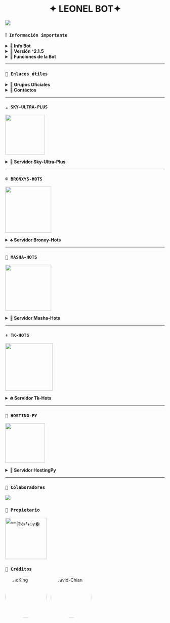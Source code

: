 <h1 align="center">✦ LEONEL BOT✦</h1>

 <img src= "https://files.catbox.moe/om9jai.jpg">
    </p>

### **`❕️ Información importante`**

<details>
 <summary><b> 🌷 Info Bot</b></summary>

* Este proyecto **no está afiliado de ninguna manera** con `WhatsApp`, `Inc. WhatsApp` es una marca registrada de `WhatsApp LLC`, y este bot es un **desarrollo independiente** que **no tiene ninguna relación oficial con la compañía**.
</details>

<details> 
<summary><b> 🍬 Versión ^2.1.5</b></summary>

* **Este proyecto no ofrece soporte oficial para su uso en Termux.** Termux es una aplicación de terminal para Android y, aunque puede ser utilizada para ejecutar diversos programas, **este proyecto no está diseñado ni probado específicamente para funcionar en Termux**. Por lo tanto, **no garantizamos compatibilidad ni soporte técnico en este entorno**.
</details>

<details>
 <summary><b> 🍧 Funciones de la Bot</b></summary>

> Bot en desarrollo si presenta alguna falla reportar al creador para darle una solución óptima.

- [x] Interacción con voz y texto
- [x] Configuración de grupo
- [x] antidelete, antilink, antispam, etc
- [x] Bienvenida personalizada
- [x] Juegos, tictactoe, mate, etc
- [x] Chatbot (simsimi)
- [x] Chatbot (autoresponder)
- [x] Crear sticker de image/video/gif/url
- [x] SubBot (Jadibot)
- [x]    Buscador Google
- [x] Juego RPG
- [x] Personalizar imagen del menú
- [x] Descarga de música y video De YT
- [ ] Otros

</details>

---
### **`🔗 Enlaces útiles`**

<details>
 <summary><b> 🍭 Grupos Oficiales </b></summary>

 * Canal Oficial  [`¡Click aquí!`](https://whatsapp.com/channel/0029VapSIvR5EjxsD1B7hU3T)
* Grupo Oficial [`¡Click aquí!`](https://chat.whatsapp.com/Ecz881bBgqPIWjDOaKkp7E)
* Comunidad Oficial [`¡Click aquí!`](https://chat.whatsapp.com/EwrwcGvpLf1BnMhP3B4axD)
</details>

<details>
<summary><b> 💭 Contáctos</b></summary>

* WhatsApp: [`Aquí`](https:/Wa.me/584120346669)
* Correo: [`Aquí`](thekingdestroy507@gmail.com)

</details>

---

### **`☁️ SKY-ULTRA-PLUS`**

<a
href="https://dash.skyultraplus.com/home"><img src="https://qu.ax/zFzXF.png" height="125px"></a>

<details>
 <summary><b> 🌹 Servidor Sky-Ultra-Plus</b></summary>

* Dashboard  [`Dash`](https://dash.skyultraplus.com)
* Panel [`Panel`](https://panel.skyultraplus.com)
* Canal de WhatsApp [`Canal Sky`](https://whatsapp.com/channel/0029VakUvreFHWpyWUr4Jr0g)
* Comunidad  [`Aquí`](https://chat.whatsapp.com/JPwcXvPEUwlEOyjI3BpYys)
* Contacto(s) [`Gata Dios`](https://wa.me/message/B3KTM5XN2JMRD1) / [`Russell`](https://api.whatsapp.com/send/?phone=15167096032&text&type=phone_number&app_absent=0) / [`elrebelde21`](https://facebook.com/elrebelde21)
* Discord [`SkyUltraPlus`](https://discord.gg/Ph4eWsZ8)

</details>

---

###  **`©️ BRONXYS-HOTS`**
<a href="https://bronxyshost.com"><img src="https://tinyurl.com/23qv2kvr" height="145px"></a>

<details>
 <summary><b>♣️ Servidor Bronxy-Hots</b></summary>

* Dashboard: [`Dash`](https://bronxyshost.com)
* Panel: [`Panel`](https://bronxyshost.com)
* Canal de WhatsApp: [`Canal Bronxy`](https://whatsapp.com/channel/0029Va9l48kHbFV6SQFKz93B)
* Grupo Oficial: [`Aquí`](https://chat.whatsapp.com/GVQsAe6CAjoJLuotkpnAqq)
* Grupo Soporte: [`Soporte`](https://wa.me/message/OMZQOH4YZ765K1) 

</details>

---

###  **`🍬 MASHA-HOTS`**
<a href="https://dash.masha-host.shop/home"><img src="https://qu.ax/aHudo.jpg" height="145px"></a>

<details>
 <summary><b>🍂 Servidor Masha-Hots</b></summary>

* Dashboard: [`Dash`](https://dash.masha-host.shop)
* Panel: [`Panel`](https://panel.masha-host.shop)
* Canal de WhatsApp: [`Canal Masha`](https://whatsapp.com/channel/0029VaoyLfA0LKZKjEh5Yh1J)
* Comunidad: [`Aquí`](https://chat.whatsapp.com/Fz9rCXegzos1Yh0qHkxGhD)
* Contacto(s): [`Masha`](https://wa.me/595976230899) / [`Legend`](https://wa.me/584148256527) / [`Tesis`](https://wa.me/522431268546)

</details>

---

###  **`⚜️ TK-HOTS`**
<a href="https://dash.tk-joanhost.com/home"><img src="https://files.catbox.moe/lmgc5p.jpg" height="150px"></a>

<details>
 <summary><b>🔥 Servidor Tk-Hots</b></summary>

* Dashboard: [`Dash`](https://dash.tk-joanhost.com)
* Panel: [`Panel`](https://panel.tk-joanhost.com)
* Canal de WhatsApp: [`Canal TK`](https://chat.whatsapp.com/EyoFXnaNujs53FBeqj2NM3)
* Grupo Soporte: [`Aquí`](https://chat.whatsapp.com/CxyUKH5ElNdHAWiJpx7D0E)
* Contacto(s): [`Soporte`](https://wa.me/51910234457)

</details>

---

### **`🌌 HOSTING-PY`**

<a
href="https://dahs.hostingpy.shop/home"><img src="https://files.catbox.moe/lr92z2.jpg" height="125px"></a>

<details>
 <summary><b> 🌠 Servidor HostingPy</b></summary>

* Dashboard  [`Dash`](https://dahs.hostingpy.shop)
* Panel [`Panel`](https://panel.hostingpy.shop)
* Canal de WhatsApp [`Canal Py`](https://whatsapp.com/channel/0029Vak4e1R4NVifmh8Tvi3q)
* Comunidad  [`Aquí`](https://chat.whatsapp.com/HT9YFbWTuqO0DQrq6Xxhvx)
* Contacto(s) [`Soporte`](https://wa.me/595976126756)

</details>

---

### **`🌟 Colaboradores`**
<a href="https://github.com/The-King-Destroy/Yuki_Suou-Bot/graphs/contributors">
<img src="https://contrib.rocks/image?repo=The-King-Destroy/Yuki_Suou-Bot" /> 
</a>

### **`👑 Propietario`**
<a
href="https://github.com/The-King-Destroy"><img src="https://github.com/The-King-Destroy.png" width="130" height="130" alt="
ⁱᵃᵐ|𝔇ĕ𝐬†𝓻⊙γ𒆜"/></a>

### **`🍂 Créditos`**
<a href="https://github.com/OfcKing" style="display:inline-block; margin-right: 10px; text-decoration: none;">
    <img src="https://github.com/OfcKing.png" width="130" height="130" alt="OfcKing" style="border-radius: 50%;"/>
</a>
<a href="https://github.com/David-Chian" style="display:inline-block; text-decoration: none;">
    <img src="https://github.com/David-Chian.png" width="130" height="130" alt="David-Chian" style="border-radius: 50%;"/>
</a>
